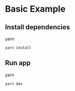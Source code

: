 # Basic Example

## Install dependencies

yarn

```sh
yarn install
```

## Run app

yarn

```sh
yarn dev
```
